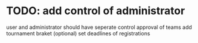 # TODO: add control of administrator 

user and administrator should have seperate control 
approval of teams 
add tournament braket (optional)
set deadlines of registrations 
